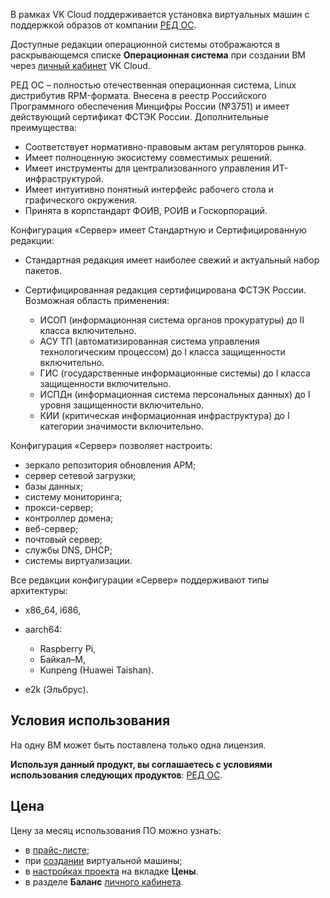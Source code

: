 В рамках VK Cloud поддерживается установка виртуальных машин с поддержкой образов от компании [РЕД ОС](https://redos.red-soft.ru).

Доступные редакции операционной системы отображаются в раскрывающемся списке **Операционная система** при создании ВМ через [личный кабинет](https://mcs.mail.ru/app/services/infra/servers/add) VK Cloud.

РЕД ОС – полностью отечественная операционная система, Linux дистрибутив RPM-формата. Внесена в реестр Российского Программного обеспечения Минцифры России (№3751) и имеет действующий сертификат ФСТЭК России. Дополнительные преимущества:

- Соответствует нормативно-правовым актам регуляторов рынка.
- Имеет полноценную экосистему совместимых решений.
- Имеет инструменты для централизованного управления ИТ-инфраструктурой.
- Имеет интуитивно понятный интерфейс рабочего стола и графического окружения.
- Принята в корпстандарт ФОИВ, РОИВ и Госкорпораций.

Конфигурация «Сервер» имеет Стандартную и Сертифицированную редакции:

- Стандартная редакция имеет наиболее свежий и актуальный набор пакетов.
- Сертифицированная редакция сертифицирована ФСТЭК России. Возможная область применения:

  - ИСОП (информационная система органов прокуратуры) до II класса включительно.
  - АСУ ТП (автоматизированная система управления технологическим процессом) до I класса защищенности включительно.
  - ГИС (государственные информационные системы) до I класса защищенности включительно.
  - ИСПДн (информационная система персональных данных) до I уровня защищенности включительно.
  - КИИ (критическая информационная инфраструктура) до I категории значимости включительно.

Конфигурация «Сервер» позволяет настроить:

- зеркало репозитория обновления APM;
- сервер сетевой загрузки;
- базы данных;
- систему мониторинга;
- прокси-сервер;
- контроллер домена;
- веб-сервер;
- почтовый сервер;
- службы DNS, DHCP;
- системы виртуализации.

Все редакции конфигурации «Сервер» поддерживают типы архитектуры:

- x86_64, i686,
- aarch64:
  
  - Raspberry Pi,
  - Байкал–М,
  - Kunpeng (Huawei Taishan).

- e2k (Эльбрус).

## Условия использования

На одну ВМ может быть поставлена только одна лицензия.

**Используя данный продукт, вы соглашаетесь с условиями использования следующих продуктов**: [РЕД ОС](https://redos.red-soft.ru/docs/%D0%A0%D0%95%D0%94_%D0%9E%D0%A1_%D0%9B%D0%B8%D1%86%D0%B5%D0%BD%D0%B7%D0%B8%D0%BE%D0%BD%D0%BD%D0%BE%D0%B5_%D1%81%D0%BE%D0%B3%D0%BB%D0%B0%D1%88%D0%B5%D0%BD%D0%B8%D0%B5_%D1%81_%D0%BA%D0%BE%D0%BD%D0%B5%D1%87%D0%BD%D1%8B%D0%BC_%D0%BF%D0%BE%D0%BB%D1%8C%D0%B7%D0%BE%D0%B2%D0%B0%D1%82%D0%B5%D0%BB%D0%B5%D0%BC.pdf).

## Цена

Цену за месяц использования ПО можно узнать:

- в [прайс-листе](https://mcs.mail.ru/pricelist);
- при [создании](/ru/base/iaas/instructions/vm/vm-create) виртуальной машины;
- в [настройках проекта](https://mcs.mail.ru/app/project/) на вкладке **Цены**.
- в разделе **Баланс** [личного кабинета](https://mcs.mail.ru/app/services/billing).
